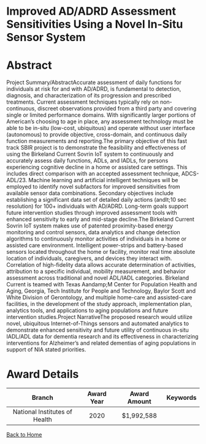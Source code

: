 
Improved AD/ADRD Assessment Sensitivities Using a Novel In-Situ Sensor System
=============================================================================

# Abstract


Project Summary/AbstractAccurate assessment of daily functions for individuals at risk for and with
AD/ADRD, is fundamental to detection, diagnosis, and characterization of its progression
and prescribed treatments. Current assessment techniques typically rely on non-
continuous, discreet observations provided from a third party and covering single or
limited performance domains. With significantly larger portions of American’s choosing to
age in place, any assessment technology must be able to be in-situ (low-cost, ubiquitous)
and operate without user interface (autonomous) to provide objective, cross-domain, and
continuous daily function measurements and reporting.The primary objective of this fast track SBIR project is to demonstrate the feasibility
and effectiveness of using the Birkeland Current Sovrin IoT system to continuously and
accurately assess daily functions, ADLs, and IADLs, for persons experiencing cognitive
decline in a home or assisted care settings. This includes direct comparison with an
accepted assessment technique, ADCS-ADL/23. Machine learning and artificial
intelligent techniques will be employed to identify novel subfactors for improved
sensitivities from available sensor data combinations. Secondary objectives include
establishing a significant data set of detailed daily actions (andlt;10 sec resolution) for 100+
individuals with AD/ADRD. Long-term goals support future intervention studies through
improved assessment tools with enhanced sensitivity to early and mid-stage decline.The Birkeland Current Sovrin IoT system makes use of patented proximity-based
energy monitoring and control sensors, data analytics and change detection algorithms
to continuously monitor activities of individuals in a home or assisted care environment.
Intelligent power-strips and battery-based sensors located throughout the home or facility,
monitor real time absolute location of individuals, caregivers, and devices they interact
with. Correlation of high-fidelity data allows accurate determination of activities,
attribution to a specific individual, mobility measurement, and behavior assessment
across traditional and novel ADL/IADL categories. Birkeland Current is teamed with
Texas Aandamp;M Center for Population Health and Aging, Georgia, Tech Institute for People
and Technology, Baylor Scott and White Division of Gerontology, and multiple home-care
and assisted-care facilities, in the development of the study approach, implementation
plan, analytics tools, and applications to aging populations and future intervention studies.Project NarrativeThe proposed research would utilize novel, ubiquitous Internet-of-Things sensors and
automated analytics to demonstrate enhanced sensitivity and future utility of continuous in-situ
IADL/ADL data for dementia research and its effectiveness in characterizing interventions for
Alzheimer’s and related dementias of aging populations in support of NIA stated priorities.  

# Award Details

|Branch|Award Year|Award Amount|Keywords|
| :---: | :---: | :---: | :---: |
|National Institutes of Health|2020|$1,992,588||
  
  


[Back to Home](https://github.com/chrischow/dod_sbir_awards/Reports/JH/#2500)